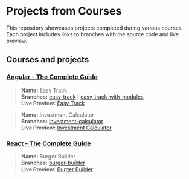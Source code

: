 # Projects from Courses

This repository showcases projects completed during various courses. Each project includes links to branches with the source code and live preview.

## Courses and projects

### [Angular - The Complete Guide](https://www.udemy.com/course/the-complete-guide-to-angular-2/)
> **Name:** Easy Track<br>
> **Branches:** [easy-track](https://github.com/kuzn5298/courses/tree/easy-track) | [easy-track-with-modules](https://github.com/kuzn5298/courses/tree/easy-track-with-modules)<br>
> **Live Preview:** [Easy Track](https://courses.kuzn.dev/easy-track/)<br>

> **Name:** Investment Calculator<br>
> **Branches:** [investment-calculator](https://github.com/kuzn5298/courses/tree/investment-calculator)<br>
> **Live Preview:** [Investment Calculator](https://courses.kuzn.dev/investment-calculator/)<br>

### [React - The Complete Guide](https://www.udemy.com/course/react-the-complete-guide-incl-redux/)
> **Name:** Burger Builder<br>
> **Branches:** [burger-builder](https://github.com/kuzn5298/courses/tree/easy-track)<br>
> **Live Preview:** [Burger Builder](https://courses.kuzn.dev/burger-builder/)<br>
